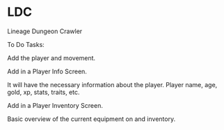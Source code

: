 # LDC
Lineage Dungeon Crawler

To Do Tasks:

Add the player and movement.

Add in a Player Info Screen.

It will have the necessary information about the player.
Player name, age, gold, xp, stats, traits, etc.


Add in a Player Inventory Screen.

Basic overview of the current equipment on and inventory.